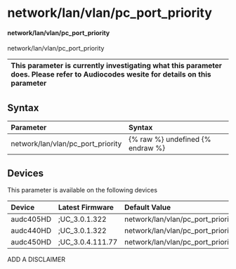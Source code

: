 ﻿---
description: network/lan/vlan/pc_port_priority
search:
    keywords: ['network','lan','vlan','pc_port_priority']
---

# network/lan/vlan/pc_port_priority

#### network/lan/vlan/pc_port_priority

network/lan/vlan/pc_port_priority


| This parameter is currently investigating what this parameter does. Please refer to Audiocodes wesite for details on this parameter | 
| :--- |

## Syntax
| Parameter | Syntax |
| :--- | :--- |
|network/lan/vlan/pc_port_priority | {% raw %} undefined {% endraw %}|

## Devices
This parameter is available on the following devices

| Device | Latest Firmware | Default Value |
|:---|:---|:---|
| audc405HD | ;UC_3.0.1.322 | network/lan/vlan/pc_port_priority=0 
| audc440HD | ;UC_3.0.1.322 | network/lan/vlan/pc_port_priority=0 
| audc450HD | ;UC_3.0.4.111.77 | network/lan/vlan/pc_port_priority=0 

ADD A DISCLAIMER
